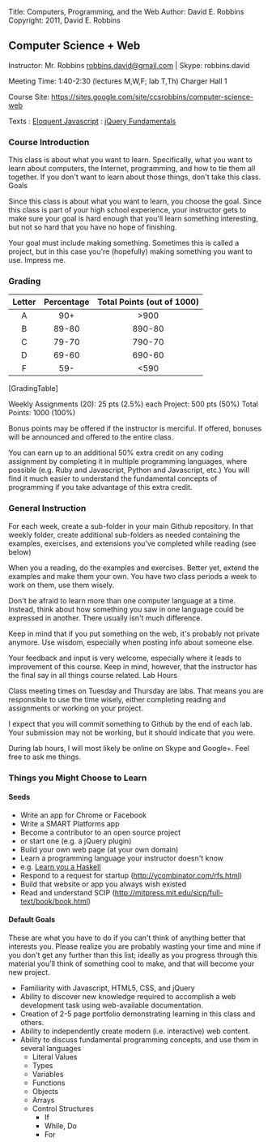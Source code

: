 Title: Computers, Programming, and the Web
Author: David E. Robbins
Copyright: 2011, David E. Robbins

## Computer Science + Web

Instructor:     Mr. Robbins
    robbins.david@gmail.com | Skype: robbins.david

Meeting Time:  1:40-2:30 (lectures M,W,F; lab T,Th)
    Charger Hall 1

Course Site:  https://sites.google.com/site/ccsrobbins/computer-science-web

Texts
:  [Eloquent Javascript](http://eloquentjavascript.net)
:  [jQuery Fundamentals](http://jqfundamentals.com/book/index.html)

### Course Introduction

This class is about what you want to learn. Specifically, what you want to learn about computers, the Internet, programming, and how to tie them all together. If you don't want to learn about those things, don't take this class.
Goals

Since this class is about what you want to learn, you choose the goal. Since this class is part of your high school experience, your instructor gets to make sure your goal is hard enough that you'll learn something interesting, but not so hard that you have no hope of finishing.

Your goal must include making something. Sometimes this is called a project, but in this case you're (hopefully) making something you want to use. Impress me.

### Grading

| Letter | Percentage | Total Points (out of 1000) |
|:------:|:----------:|:--------------------------:|
| A      | 90+        | >900                       |
| B      | 89-80      | 890-80                     |
| C      | 79-70      | 790-70                     |
| D      | 69-60      | 690-60                     |
| F      | 59-        | <590                       |
[GradingTable]

Weekly Assignments (20): 25 pts (2.5%) each
Project: 500 pts (50%)
Total Points: 1000 (100%)

Bonus points may be offered if the instructor is merciful. If offered, bonuses will be announced and offered to the entire class.

You can earn up to an additional 50% extra credit on any coding assignment by completing it in multiple programming languages, where possible (e.g. Ruby and Javascript, Python and Javascript, etc.) You will find it much easier to understand the fundamental concepts of programming if you take advantage of this extra credit.

### General Instruction

For each week, create a sub-folder in your main Github repository. In that weekly folder, create additional sub-folders as needed containing the examples, exercises, and extensions you've completed while reading (see below)

When you a reading, do the examples and exercises. Better yet, extend the examples and make them your own. You have two class periods a week to work on them, use them wisely.

Don't be afraid to learn more than one computer language at a time. Instead, think about how something you saw in one language could be expressed in another. There usually isn't much difference.

Keep in mind that if you put something on the web, it's probably not private anymore. Use wisdom, especially when posting info about someone else.

Your feedback and input is very welcome, especially where it leads to improvement of this course. Keep in mind, however, that the instructor has the final say in all things course related.
Lab Hours

Class meeting times on Tuesday and Thursday are labs. That means you are responsible to use the time wisely, either completing reading and assignments or working on your project.

I expect that you will commit something to Github by the end of each lab. Your submission may not be working, but it should indicate that you were.

During lab hours, I will most likely be online on Skype and Google+. Feel free to ask me things.

### Things you Might Choose to Learn

#### Seeds

* Write an app for Chrome or Facebook
* Write a SMART Platforms app
* Become a contributor to an open source project
* or start one (e.g. a jQuery plugin)
* Build your own web page (at your own domain)
* Learn a programming language your instructor doesn't know
* e.g. [Learn you a Haskell](http://learnyouahaskell.com/chapters)
* Respond to a request for startup (http://ycombinator.com/rfs.html)
* Build that website or app you always wish existed
* Read and understand SCIP (http://mitpress.mit.edu/sicp/full-text/book/book.html)

#### Default Goals

These are what you have to do if you can't think of anything better that interests you. Please realize you are probably wasting your time and mine if you don't get any further than this list; ideally as you progress through this material you'll think of something cool to make, and that will become your new project.

* Familiarity with Javascript, HTML5, CSS, and jQuery
* Ability to discover new knowledge required to accomplish a web development task using web-available documentation.
* Creation of 2-5 page portfolio demonstrating learning in this class and others.
* Ability to independently create modern (i.e. interactive) web content.
* Ability to discuss fundamental programming concepts, and use them in several languages
  * Literal Values
  * Types
  * Variables
  * Functions
  * Objects
  * Arrays
  * Control Structures
    * If
    * While, Do
    * For
